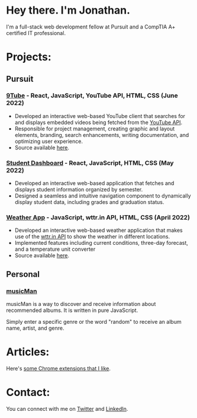 # Hey there. I'm Jonathan.

I'm a full-stack web development fellow at Pursuit and a CompTIA A+ certified IT professional.

# Projects:

## Pursuit

### [9Tube](https://9tube.netlify.app/) - React, JavaScript, YouTube API, HTML, CSS (June 2022)

- Developed an interactive web-based YouTube client that searches for and displays embedded videos being fetched from the [YouTube API](https://developers.google.com/youtube/v3).
- Responsible for project management, creating graphic and layout elements, branding, search enhancements, writing documentation, and optimizing user experience.
- Source available [here](https://github.com/JC-MT/YouTubeClone.9).

### [Student Dashboard](https://dshbrd.netlify.app/) - React, JavaScript, HTML, CSS (May 2022)

- Developed an interactive web-based application that fetches and displays student information organized by semester.
- Designed a seamless and intuitive navigation component to dynamically display student data, including grades and graduation status.

### [Weather App](./8-3-weather-app-project/) - JavaScript, wttr.in API, HTML, CSS (April 2022)

- Developed an interactive web-based weather application that makes use of the [wttr.in API](https://github.com/chubin/wttr.in) to show the weather in different locations.
- Implemented features including current conditions, three-day forecast, and a temperature unit converter
- Source available [here](https://github.com/Scheiber/8-3-weather-app-project).

## Personal

### [musicMan](./musicMan/)

musicMan is a way to discover and receive information about recommended albums. It is written in pure JavaScript.

Simply enter a specific genre or the word "random" to receive an album name, artist, and genre.

# Articles:

Here's [some Chrome extensions that I like](./chrome/).

# Contact:

You can connect with me on [Twitter](http://twitter.com/scheiber) and [LinkedIn](https://www.linkedin.com/in/jonscheiber).
